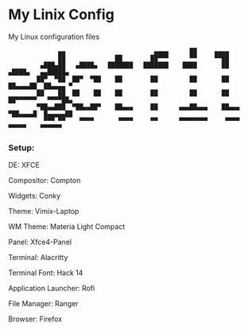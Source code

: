 # My Linix Config

My Linux configuration files

```
              ▄▄                         ▄▄▄▄      ██     ▄▄▄▄
              ██              ██        ██▀▀▀      ▀▀     ▀▀██
         ▄███▄██   ▄████▄   ███████   ███████    ████       ██       ▄████▄   ▄▄█████▄
        ██▀  ▀██  ██▀  ▀██    ██        ██         ██       ██      ██▄▄▄▄██  ██▄▄▄▄ ▀
        ██    ██  ██    ██    ██        ██         ██       ██      ██▀▀▀▀▀▀   ▀▀▀▀██▄
        ▀██▄▄███  ▀██▄▄██▀    ██▄▄▄     ██      ▄▄▄██▄▄▄    ██▄▄▄   ▀██▄▄▄▄█  █▄▄▄▄▄██
          ▀▀▀ ▀▀    ▀▀▀▀       ▀▀▀▀     ▀▀      ▀▀▀▀▀▀▀▀     ▀▀▀▀     ▀▀▀▀▀    ▀▀▀▀▀▀
```





### Setup:

DE: XFCE

Compositor: Compton

Widgets: Conky

Theme: Vimix-Laptop

WM Theme: Materia Light Compact

Panel: Xfce4-Panel

Terminal: Alacritty

Terminal Font: Hack 14

Application Launcher: Rofi

File Manager: Ranger

Browser: Firefox

<!-- ### Screenshots -->

